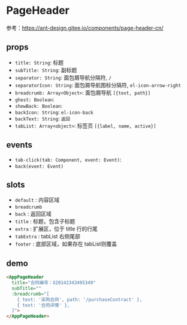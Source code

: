 # PageHeader

参考：https://ant-design.gitee.io/components/page-header-cn/

## props
- `title: String`: 标题
- `subTitle: String`: 副标题
- `separator: String`: 面包屑导航分隔符, `/`
- `separatorIcon: String`: 面包屑导航图标分隔符, `el-icon-arrow-right`
- `breadcrumb: Array<Object>`: 面包屑导航 `[{text, path}]`
- `ghost: Boolean`: 
- `showBack: Boolean`: 
- `backIcon: String`: `el-icon-back`
- `backText: String`: `返回`
- `tabList: Array<object>`: 标签页 `[{label, name, active}]`


## events
- `tab-click(tab: Component, event: Event)`: 
- `back(event: Event)`


## slots
- `default` : 内容区域
- `breadcrumb`
- `back` : 返回区域
- `title` : 标题，包含子标题
- `extra` : 扩展区，位于 title 行的行尾
- `tabExtra` : tabList 右侧尾部
- `footer` : 底部区域，如果存在 tabList则覆盖


## demo
```html
<AppPageHeader
  title="合同编号：X20142343495349"
  subTitle=""
  :breadcrumb="[
    { text: '采购合同', path: '/purchaseContract' },
    { text: '合同详情' },
  ]">
</AppPageHeader>
```

